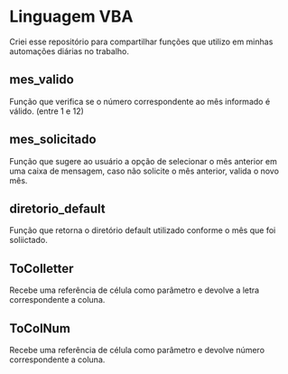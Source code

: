 # Linguagem VBA

Criei esse repositório para compartilhar funções que utilizo em minhas automações diárias no trabalho.

## mes_valido

Função que verifica se o número correspondente ao mês informado é válido. (entre 1 e 12)

## mes_solicitado 

Função que sugere ao usuário a opção de selecionar o mês anterior em uma caixa de mensagem, caso não solicite o mês anterior, valida o novo mês.   

## diretorio_default

Função que retorna o diretório default utilizado conforme o mês que foi soliictado.

## ToColletter

Recebe uma referência de célula como parâmetro e devolve a letra correspondente a coluna.

## ToColNum

Recebe uma referência de célula como parâmetro e devolve número correspondente a coluna.
